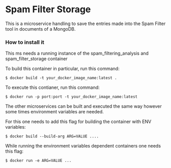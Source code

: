 # Spam Filter Storage

This is a microservice handling to save the entries made into the Spam Filter tool in documents of a MongoDB.

### How to install it
This ms needs a running instance of the spam_filtering_analysis and spam_filter_storage container

To build this container in particular, run this command:

```console
$ docker build -t your_docker_image_name:latest .
```

To execute this contianer, run this command:

```console
$ docker run -p port:port -t your_docker_image_name:latest
```

The other microservices can be built and executed the same way however some times environment variables are needed.

For this one needs to add this flag for building the container with ENV variables:

```console
$ docker build --build-arg ARG=VALUE ....
```

While running the environment variables dependent containers one needs this flag:

```console
$ docker run -e ARG=VALUE ...
```
